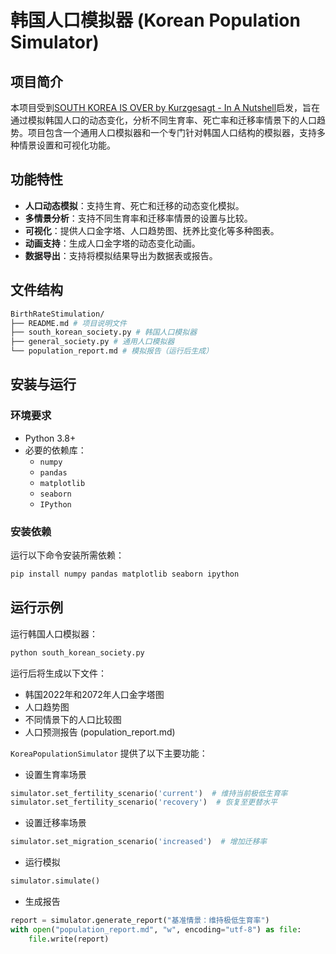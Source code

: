 # 韩国人口模拟器 (Korean Population Simulator)

## 项目简介
本项目受到[SOUTH KOREA IS OVER by Kurzgesagt - In A Nutshell](https://www.youtube.com/watch?v=Ufmu1WD2TSk)启发，旨在通过模拟韩国人口的动态变化，分析不同生育率、死亡率和迁移率情景下的人口趋势。项目包含一个通用人口模拟器和一个专门针对韩国人口结构的模拟器，支持多种情景设置和可视化功能。

## 功能特性
- **人口动态模拟**：支持生育、死亡和迁移的动态变化模拟。
- **多情景分析**：支持不同生育率和迁移率情景的设置与比较。
- **可视化**：提供人口金字塔、人口趋势图、抚养比变化等多种图表。
- **动画支持**：生成人口金字塔的动态变化动画。
- **数据导出**：支持将模拟结果导出为数据表或报告。

## 文件结构
```bash
BirthRateStimulation/ 
├── README.md # 项目说明文件 
├── south_korean_society.py # 韩国人口模拟器 
├── general_society.py # 通用人口模拟器 
└── population_report.md # 模拟报告（运行后生成）
```

## 安装与运行
### 环境要求
- Python 3.8+
- 必要的依赖库：
  - `numpy`
  - `pandas`
  - `matplotlib`
  - `seaborn`
  - `IPython`

### 安装依赖
运行以下命令安装所需依赖：
```bash
pip install numpy pandas matplotlib seaborn ipython
```

## 运行示例
运行韩国人口模拟器：
```bash
python south_korean_society.py
```

运行后将生成以下文件：
- 韩国2022年和2072年人口金字塔图
- 人口趋势图
- 不同情景下的人口比较图
- 人口预测报告 (population_report.md)

`KoreaPopulationSimulator` 提供了以下主要功能：
- 设置生育率场景
```python
simulator.set_fertility_scenario('current')  # 维持当前极低生育率
simulator.set_fertility_scenario('recovery')  # 恢复至更替水平
```
- 设置迁移率场景
```python
simulator.set_migration_scenario('increased')  # 增加迁移率
```
- 运行模拟
```python
simulator.simulate()
```
- 生成报告
```python
report = simulator.generate_report("基准情景：维持极低生育率")
with open("population_report.md", "w", encoding="utf-8") as file:
    file.write(report)
```
